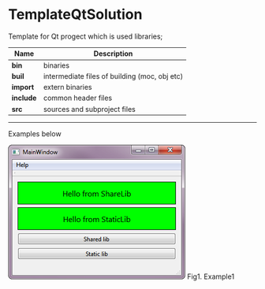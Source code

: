 # TemplateQtSolution

Template for Qt progect which is used libraries;


| Name | Description
| ------ |------ |
| **bin** | binaries |
| **buil** | intermediate files of building (moc, obj etc)  |
| **import**| extern binaries |
| **include** | common header files |
| **src** | sources and subproject files |

---
Examples below

![Example](./doc/screens/screen1.png)
Fig1. Example1

